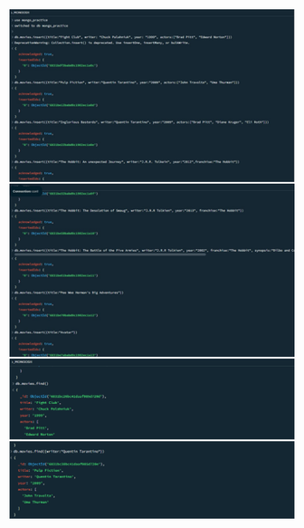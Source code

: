 <img src="ss1.jpeg">
<img src="ss2.jpeg">
<img src="ss3.png">
<img src="ss7.png">
<img src=" ">
<img src=" ">
<img src=" ">
<img src=" ">
<img src=" ">
<img src=" ">
<img src=" ">
<img src=" ">
<img src=" ">
<img src=" ">
